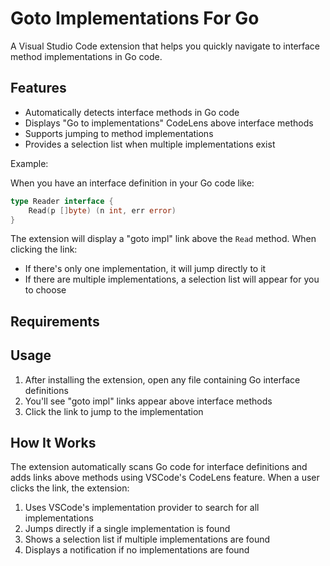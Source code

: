 # Goto Implementations For Go

A Visual Studio Code extension that helps you quickly navigate to interface method implementations in Go code.

## Features

- Automatically detects interface methods in Go code
- Displays "Go to implementations" CodeLens above interface methods
- Supports jumping to method implementations
- Provides a selection list when multiple implementations exist

Example:

When you have an interface definition in your Go code like:
```go
type Reader interface {
    Read(p []byte) (n int, err error)
}
```

The extension will display a "goto impl" link above the `Read` method. When clicking the link:
- If there's only one implementation, it will jump directly to it
- If there are multiple implementations, a selection list will appear for you to choose

## Requirements


## Usage

1. After installing the extension, open any file containing Go interface definitions
2. You'll see "goto impl" links appear above interface methods
3. Click the link to jump to the implementation

## How It Works

The extension automatically scans Go code for interface definitions and adds links above methods using VSCode's CodeLens feature. When a user clicks the link, the extension:

1. Uses VSCode's implementation provider to search for all implementations
2. Jumps directly if a single implementation is found
3. Shows a selection list if multiple implementations are found
4. Displays a notification if no implementations are found

